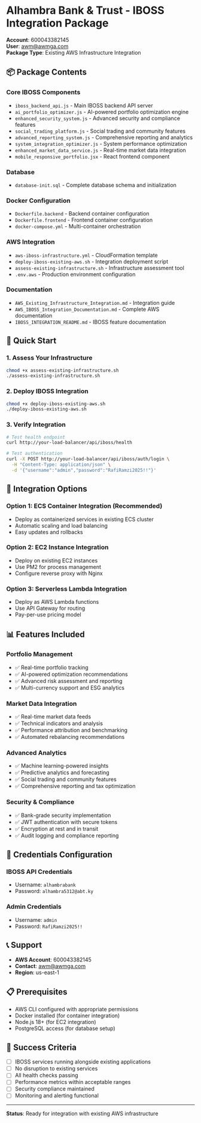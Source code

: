 # Alhambra Bank & Trust - IBOSS Integration Package

**Account**: 600043382145  
**User**: awm@awmga.com  
**Package Type**: Existing AWS Infrastructure Integration

## 📦 Package Contents

### Core IBOSS Components
- `iboss_backend_api.js` - Main IBOSS backend API server
- `ai_portfolio_optimizer.js` - AI-powered portfolio optimization engine
- `enhanced_security_system.js` - Advanced security and compliance features
- `social_trading_platform.js` - Social trading and community features
- `advanced_reporting_system.js` - Comprehensive reporting and analytics
- `system_integration_optimizer.js` - System performance optimization
- `enhanced_market_data_service.js` - Real-time market data integration
- `mobile_responsive_portfolio.jsx` - React frontend component

### Database
- `database-init.sql` - Complete database schema and initialization

### Docker Configuration
- `Dockerfile.backend` - Backend container configuration
- `Dockerfile.frontend` - Frontend container configuration
- `docker-compose.yml` - Multi-container orchestration

### AWS Integration
- `aws-iboss-infrastructure.yml` - CloudFormation template
- `deploy-iboss-existing-aws.sh` - Integration deployment script
- `assess-existing-infrastructure.sh` - Infrastructure assessment tool
- `.env.aws` - Production environment configuration

### Documentation
- `AWS_Existing_Infrastructure_Integration.md` - Integration guide
- `AWS_IBOSS_Integration_Documentation.md` - Complete AWS documentation
- `IBOSS_INTEGRATION_README.md` - IBOSS feature documentation

## 🚀 Quick Start

### 1. Assess Your Infrastructure
```bash
chmod +x assess-existing-infrastructure.sh
./assess-existing-infrastructure.sh
```

### 2. Deploy IBOSS Integration
```bash
chmod +x deploy-iboss-existing-aws.sh
./deploy-iboss-existing-aws.sh
```

### 3. Verify Integration
```bash
# Test health endpoint
curl http://your-load-balancer/api/iboss/health

# Test authentication
curl -X POST http://your-load-balancer/api/iboss/auth/login \
  -H "Content-Type: application/json" \
  -d '{"username":"admin","password":"RafiRamzi2025!!"}'
```

## 🔧 Integration Options

### Option 1: ECS Container Integration (Recommended)
- Deploy as containerized services in existing ECS cluster
- Automatic scaling and load balancing
- Easy updates and rollbacks

### Option 2: EC2 Instance Integration
- Deploy on existing EC2 instances
- Use PM2 for process management
- Configure reverse proxy with Nginx

### Option 3: Serverless Lambda Integration
- Deploy as AWS Lambda functions
- Use API Gateway for routing
- Pay-per-use pricing model

## 📊 Features Included

### Portfolio Management
- ✅ Real-time portfolio tracking
- ✅ AI-powered optimization recommendations
- ✅ Advanced risk assessment and reporting
- ✅ Multi-currency support and ESG analytics

### Market Data Integration
- ✅ Real-time market data feeds
- ✅ Technical indicators and analysis
- ✅ Performance attribution and benchmarking
- ✅ Automated rebalancing recommendations

### Advanced Analytics
- ✅ Machine learning-powered insights
- ✅ Predictive analytics and forecasting
- ✅ Social trading and community features
- ✅ Comprehensive reporting and tax optimization

### Security & Compliance
- ✅ Bank-grade security implementation
- ✅ JWT authentication with secure tokens
- ✅ Encryption at rest and in transit
- ✅ Audit logging and compliance reporting

## 🔐 Credentials Configuration

### IBOSS API Credentials
- Username: `alhambrabank`
- Password: `alhambra5312@abt.ky`

### Admin Credentials
- Username: `admin`
- Password: `RafiRamzi2025!!`

## 📞 Support

- **AWS Account**: 600043382145
- **Contact**: awm@awmga.com
- **Region**: us-east-1

## 📋 Prerequisites

- AWS CLI configured with appropriate permissions
- Docker installed (for container integration)
- Node.js 18+ (for EC2 integration)
- PostgreSQL access (for database setup)

## 🎯 Success Criteria

- [ ] IBOSS services running alongside existing applications
- [ ] No disruption to existing services
- [ ] All health checks passing
- [ ] Performance metrics within acceptable ranges
- [ ] Security compliance maintained
- [ ] Monitoring and alerting functional

---

**Status**: Ready for integration with existing AWS infrastructure
